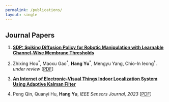 ```yaml
---
permalink: /publications/
layout: single
---
```


## Journal Papers


1. **[SDP: Spiking Diffusion Policy for Robotic Manipulation with Learnable Channel-Wise Membrane Thresholds](https://arxiv.org/abs/2409.11195)**
2. Zhixing Hou<sup>\*</sup>, Maoxu Gao<sup>\*</sup>, **Hang Yu**<sup>\*</sup>, Mengyu Yang, Chio-In Ieong<sup>†</sup>.  
   _under review_ [[PDF](https://arxiv.org/pdf/2409.11195)]

1. **[An Internet of Electronic-Visual Things Indoor Localization System Using Adaptive Kalman Filter](https://ieeexplore.ieee.org/document/10140186)**
2. Peng Qin, Quanyi Hu, **Hang Yu**, *IEEE Sensors Journal, 2023* [[PDF](https://ieeexplore.ieee.org/stamp/stamp.jsp?arnumber=10140186)]
